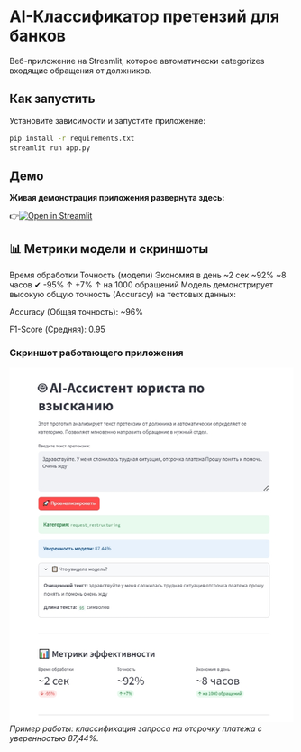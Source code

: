 # AI-Классификатор претензий для банков

Веб-приложение на Streamlit, которое автоматически categorizes входящие обращения от должников.

## Как запустить

Установите зависимости и запустите приложение:

```bash
pip install -r requirements.txt
streamlit run app.py
```

## Демо
**Живая демонстрация приложения развернута здесь:**

👉[![Open in Streamlit](https://static.streamlit.io/badges/streamlit_badge_black_white.svg)](https://serx17-nlp-classifier-of-email-statements-app-2teihd.streamlit.app/)

## 📊 Метрики модели и скриншоты
Время обработки	Точность (модели)	Экономия в день
~2 сек	~92%	~8 часов
✔ -95%	↑ +7%	↑ на 1000 обращений
Модель демонстрирует высокую общую точность (Accuracy) на тестовых данных:

Accuracy (Общая точность): ~96%

F1-Score (Средняя): 0.95

### Скриншот работающего приложения
![Интерфейс AI-ассистента](app_screenshot.png)
*Пример работы: классификация запроса на отсрочку платежа с уверенностью 87,44%.*
